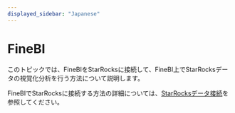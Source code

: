 ```yaml
---
displayed_sidebar: "Japanese"
---
```


# FineBI

このトピックでは、FineBIをStarRocksに接続して、FineBI上でStarRocksデータの視覚化分析を行う方法について説明します。

FineBIでStarRocksに接続する方法の詳細については、[StarRocksデータ接続](https://help.fanruan.com/finebi-en/doc-view-5857.html)を参照してください。

